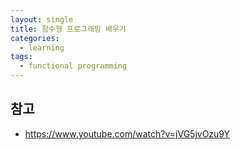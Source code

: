 ```yaml
---
layout: single
title: 함수형 프로그래밍 배우기
categories: 
  - learning
tags: 
  - functional programming
---
```


##

## 참고
- https://www.youtube.com/watch?v=jVG5jvOzu9Y